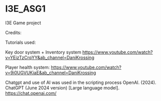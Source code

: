 # I3E_ASG1
I3E Game project




Credits: 

Tutorials used: 

Key door system + Inventory system
https://www.youtube.com/watch?v=YEizTzCrqYY&ab_channel=DaniKrossing

Player health system:
https://www.youtube.com/watch?v=9i0UGVUKiaE&ab_channel=DaniKrossing

Chatgpt and use of AI was used in the scripting process
OpenAI. (2024). ChatGPT (June 2024 version) [Large language model]. https://chat.openai.com/